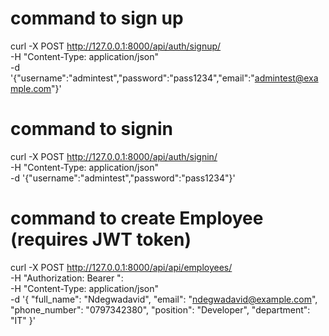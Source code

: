 # command to sign up
curl -X POST http://127.0.0.1:8000/api/auth/signup/ \
     -H "Content-Type: application/json" \
     -d '{"username":"admintest","password":"pass1234","email":"admintest@example.com"}'

# command to  signin
curl -X POST http://127.0.0.1:8000/api/auth/signin/ \
     -H "Content-Type: application/json" \
     -d '{"username":"admintest","password":"pass1234"}'

# command to create Employee (requires JWT token)
curl -X POST http://127.0.0.1:8000/api/api/employees/ \
     -H "Authorization: Bearer ":\
     -H "Content-Type: application/json" \
     -d '{
         "full_name": "Ndegwadavid",
         "email": "ndegwadavid@example.com",
         "phone_number": "0797342380",
         "position": "Developer",
         "department": "IT"
     }'